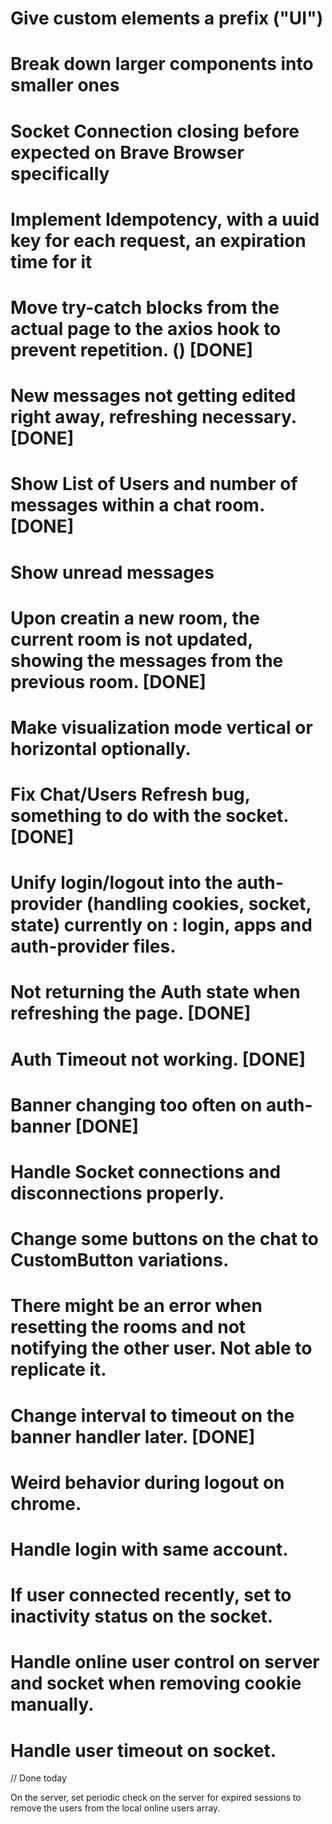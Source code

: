 # Give custom elements a prefix ("UI")
# Break down larger components into smaller ones
# Socket Connection closing before expected on Brave Browser specifically
# Implement Idempotency, with a uuid key for each request, an expiration time for it
# Move try-catch blocks from the actual page to the axios hook to prevent repetition. () [DONE]
# New messages not getting edited right away, refreshing necessary. [DONE]
# Show List of Users and number of messages within a chat room. [DONE]
# Show unread messages
# Upon creatin a new room, the current room is not updated, showing the messages from the previous room. [DONE]
# Make visualization mode vertical or horizontal optionally.
# Fix Chat/Users Refresh bug, something to do with the socket. [DONE]
# Unify login/logout into the auth-provider (handling cookies, socket, state) currently on : login, apps and auth-provider files.

# Not returning the Auth state when refreshing the page. [DONE]
# Auth Timeout not working. [DONE]
# Banner changing too often on auth-banner [DONE]
# Handle Socket connections and disconnections properly.
# Change some buttons on the chat to CustomButton variations.
# There might be an error when resetting the rooms and not notifying the other user. Not able to replicate it.
# Change interval to timeout on the banner handler later. [DONE]
# Weird behavior during logout on chrome.
# Handle login with same account.
# If user connected recently, set to inactivity status on the socket.
# Handle online user control on server and socket when removing cookie manually.
# Handle user timeout on socket.

// Done today

On the server, set periodic check on the server for expired sessions to remove the users from the local online users array.